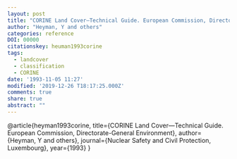 ```yaml
---
layout: post
title: "CORINE Land Cover—Technical Guide. European Commission, Directorate-General Environment"
author: "Heyman, Y and others"
categories: reference
DOI: 00000
citationskey: heuman1993corine
tags:
  - landcover
  - classification
  - CORINE
date: '1993-11-05 11:27'
modified: '2019-12-26 T18:17:25.000Z'
comments: true
share: true
abstract: ""
---
```

@article{heyman1993corine,
  title={CORINE Land Cover—Technical Guide. European Commission, Directorate-General Environment},
  author={Heyman, Y and others},
  journal={Nuclear Safety and Civil Protection, Luxembourg},
  year={1993}
}
